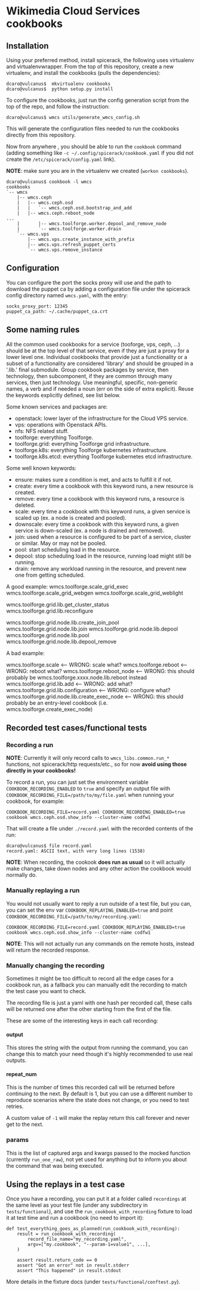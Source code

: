 # Wikimedia Cloud Services cookbooks
## Installation
Using your preferred method, install spicerack, the following uses virtualenv and virtualenvwrapper.
From the top of this repository, create a new virtualenv, and install the cookbooks (pulls the dependencies):
```
dcaro@vulcanus$  mkvirtualenv cookbooks
dcaro@vulcanus$  python setup.py install
```

To configure the cookbooks, just run the config generation script from the top of the repo, and follow the instruction:
```
dcaro@vulcanus$ wmcs utils/generate_wmcs_config.sh
```

This will generate the configuration files needed to run the cookbooks directly from this repository.

Now from anywhere , you should be able to run the `cookbook` command (adding something like `-c
~/.config/spicerack/cookbook.yaml` if you did not create the `/etc/spicerack/config.yaml` link).

**NOTE**: make sure you are in the virtualenv we created (`workon cookbooks`).

```
dcaro@vulcanus$ cookbook -l wmcs
cookbooks
`-- wmcs
    |-- wmcs.ceph
    |   |-- wmcs.ceph.osd
    |   |   `-- wmcs.ceph.osd.bootstrap_and_add
    |   |-- wmcs.ceph.reboot_node
...
    |       |-- wmcs.toolforge.worker.depool_and_remove_node
    |       `-- wmcs.toolforge.worker.drain
    `-- wmcs.vps
        |-- wmcs.vps.create_instance_with_prefix
        |-- wmcs.vps.refresh_puppet_certs
        `-- wmcs.vps.remove_instance
```


## Configuration
You can configure the port the socks proxy will use and the path to download the puppet ca by adding a configuration
file under the spicerack config directory named `wmcs.yaml`, with the entry:
```
socks_proxy_port: 12345
puppet_ca_path: ~/.cache/puppet_ca.crt
```


## Some naming rules

All the common used cookbooks for a service (tooforge, vps, ceph, ...) should be at the top level of that service, even
if they are just a proxy for a lower level one.  Individual cookbooks that provide just a functionality or a subset of
a functionality are considered 'library' and should be grouped in a '.lib.' final submodule. Group cookbook packages by
service, then technology, then subcomponent, if they are common through many services, then just technology. Use
meaningful, specific, non-generic names, a verb and if needed a noun (err on the side of extra explicit). Reuse the
keywords explicitly defined, see list below.

Some known services and packages are:
* openstack: lower layer of the infrastructure for the Cloud VPS service.
* vps: operations with Openstack APIs.
* nfs: NFS related stuff.
* toolforge: everything Toolforge.
* toolforge.grid: everything Toolforge grid infrastructure.
* toolforge.k8s: everything Toolforge kubernetes infrastructure.
* toolforge.k8s.etcd: everything Toolforge kubernetes etcd infrastructure.

Some well known keywords:
* ensure: makes sure a condition is met, and acts to fulfill it if not.
* create: every time a cookbook with this keyword runs, a new resource is created.
* remove: every time a cookbook with this keyword runs, a resource is deleted.
* scale: every time a cookbook with this keyword runs, a given service is scaled up (ex. a node is created and pooled).
* downscale: every time a cookbook with this keyword runs, a given service is down-scaled (ex. a node is drained and removed).
* join: used when a resource is configured to be part of a service, cluster or similar. May or may not be pooled.
* pool: start scheduling load in the resource.
* depool: stop scheduling load in the resource, running load might still be running.
* drain: remove any workload running in the resource, and prevent new one from getting scheduled.

A good example:
wmcs.toolforge.scale_grid_exec
wmcs.toolforge.scale_grid_webgen
wmcs.toolforge.scale_grid_weblight

wmcs.toolforge.grid.lib.get_cluster_status
wmcs.toolforge.grid.lib.reconfigure

wmcs.toolforge.grid.node.lib.create_join_pool
wmcs.toolforge.grid.node.lib.join
wmcs.toolforge.grid.node.lib.depool
wmcs.toolforge.grid.node.lib.pool
wmcs.toolforge.grid.node.lib.depool_remove

A bad example:

wmcs.toolforge.scale                          <-- WRONG: scale what?
wmcs.toolforge.reboot                         <-- WRONG: reboot what?
wmcs.toolforge.reboot_node                    <-- WRONG: this should probably be wmcs.toolforge.xxxx.node.lib.reboot
                                                         instead
wmcs.toolforge.grid.lib.add                   <-- WRONG: add what?
wmcs.toolforge.grid.lib.configuration         <-- WRONG: configure what?
wmcs.toolforge.grid.node.lib.create_exec_node <-- WRONG: this should probably be an entry-level cookbook (i.e.
                                                         wmcs.toolforge.create_exec_node)

## Recorded test cases/functional tests

### Recording a run
**NOTE**: Currently it will only record calls to `wmcs_libs.common.run_*` functions, not spicerack/http requests/etc., so for now **avoid using those directly in your cookbooks!**

To record a run, you can just set the environment variable `COOKBOOK_RECORDING_ENABLED` to `true` and specify an output file with `COOKBOOK_RECORDING_FILE=/path/to/my/file.yaml` when running your cookbook, for example:

```
COOKBOOK_RECORDING_FILE=record.yaml COOKBOOK_RECORDING_ENABLED=true cookbook wmcs.ceph.osd.show_info --cluster-name codfw1
```

That will create a file under `./record.yaml` with the recorded contents of the run:
```
dcaro@vulcanus$ file record.yaml 
record.yaml: ASCII text, with very long lines (1538)
```

**NOTE**: When recording, the cookook **does run as usual** so it will actually make changes, take down nodes and any other action the cookbook would normally do.

### Manually replaying a run

You would not usually want to reply a run outside of a test file, but you can, you can set the env var `COOKBOOK_REPLAYING_ENABLED=true` and point `COOKBOOK_RECORDING_FILE=/path/to/my/recording.yaml`:

```
COOKBOOK_RECORDING_FILE=record.yaml COOKBOOK_REPLAYING_ENABLED=true cookbook wmcs.ceph.osd.show_info --cluster-name codfw1
```

**NOTE**: This will not actually run any commands on the remote hosts, instead will return the recorded response.


### Manually changing the recording
Sometimes it might be too difficult to record all the edge cases for a cookbook run, as a fallback you can manually edit the recording to match the test case you want to check.

The recording file is just a yaml with one hash per recorded call, these calls will be returned one after the other starting from the first of the file.

These are some of the interesting keys in each call recording:
#### output
This stores the string with the output from running the command, you can change this to match your need though it's highly recommended to use real outputs.

#### repeat_num
This is the number of times this recorded call will be returned before continuing to the next. By default is 1, but you can use a different number to reproduce scenarios where the state does not change, or you need to test retries.

A custom value of `-1` will make the replay return this call forever and never get to the next.


### params
This is the list of captured args and kwargs passed to the mocked function (currently `run_one_raw`), not yet used for anything but to inform you about the command that was being executed.

## Using the replays in a test case
Once you have a recording, you can put it at a folder called `recordings` at the same level as your test file (under any subdirectory in `tests/functional`), and use the `run_cookbook_with_recording` fixture to load it at test time and run a cookbook (no need to import it):

```
def test_everything_goes_as_planned(run_cookbook_with_recording):
    result = run_cookbook_with_recording(
        record_file_name="my_recording.yaml",
        argv=["my.cookbook", "--param-1=value1", ...],
    )

    assert result.return_code == 0
    assert "Got an error" not in result.stderr
    assert "This happened" in result.stdout
```

More details in the fixture docs (under `tests/functional/conftest.py`).
